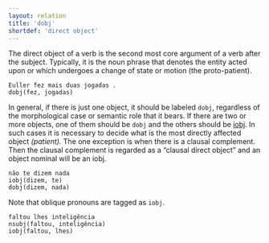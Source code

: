 ```yaml
---
layout: relation
title: 'dobj'
shortdef: 'direct object'
---
```


The direct object of a verb is the second most core argument of a verb after the subject. 
Typically, it is the noun phrase that denotes the entity acted upon or which undergoes a change of state or motion (the proto-patient).

~~~ sdparse
Euller fez mais duas jogadas .
dobj(fez, jogadas)
~~~

<!--
In languages distinguishing morphological [cases](u-feat/Case), the
direct object will often be marked by the accusative case. However,
verb valency may occasionally dictate a different form, such as the
dative case in the following German example:

~~~ sdparse
jemandem begegnen \n someone.Dat to-meet
dobj(begegnen, jemandem)
~~~
-->

In general, if there is just one object, it should be labeled `dobj`,
regardless of the morphological case or semantic role that it bears. If there are two or more
objects, one of them should be `dobj` and the others should be
[iobj](). In such cases it is necessary to decide what is the most
directly affected object _(patient)._ The one exception is when there is a clausal complement. 
Then the clausal complement is regarded as a “clausal direct object” and an object nominal will be an iobj. 
<!-- There is more discussion of constructions with multiple objects
on the page for [iobj](). If possible, language-specific
documentation should be available to help identify direct objects. -->

~~~ sdparse
não te dizem nada
iobj(dizem, te)
dobj(dizem, nada)
~~~

Note that oblique pronouns are tagged as `iobj`.

~~~ sdparse
faltou lhes inteligência
nsubj(faltou, inteligência)
iobj(faltou, lhes)
~~~
